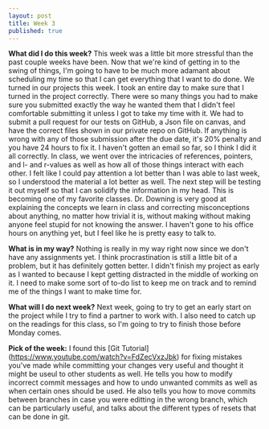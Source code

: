 ```yaml
---
layout: post
title: Week 3
published: true
---
```


**What did I do this week?**  This week was a little bit more stressful than the past couple weeks have been. Now that we're kind of getting in to the swing of things, I'm going to have to be much more adamant about scheduling my time so that I can get everything that I want to do done. We turned in our projects this week. I took an entire day to make sure that I turned in the project correctly. There were so many things you had to make sure you submitted exactly the way he wanted them that I didn't feel comfortable submitting it unless I got to take my time with it. We had to submit a pull request for our tests on GitHub, a Json file on canvas, and have the correct files shown in our private repo on GitHub. If anything is wrong with any of those submission after the due date, it's 20% penalty and you have 24 hours to fix it. I haven't gotten an email so far, so I think I did it all correctly. In class, we went over the intricacies of references, pointers, and l- and r-values as well as how all of those things interact with each other. I felt like I could pay attention a lot better than I was able to last week, so I understood the material a lot better as well. The next step will be testing it out myself so that I can solidify the information in my head. This is becoming one of my favorite classes. Dr. Downing is very good at explaining the concepts we learn in class and correcting misconceptions about anything, no matter how trivial it is, without making without making anyone feel stupid for not knowing the answer. I haven't gone to his office hours on anything yet, but I feel like he is pretty easy to talk to.

**What is in my way?**  Nothing is really in my way right now since we don't have any assignments yet. I think procrastination is still a little bit of a problem, but it has definitely gotten better. I didn't finish my project as early as I wanted to because I kept getting distracted in the middle of working on it. I need to make some sort of to-do list to keep me on track and to remind me of the things I want to make time for.

**What will I do next week?**  Next week, going to try to get an early start on the project while I try to find a partner to work with. I also need to catch up on the readings for this class, so I'm going to try to finish those before Monday comes.

**Pick of the week:**  I found this [Git Tutorial] (https://www.youtube.com/watch?v=FdZecVxzJbk) for fixing mistakes you've made while committing your changes very useful and thought it might be useul to other students as well. He tells you how to modify incorrect commit messages and how to undo unwanted commits as well as when certain ones should be used. He also tells you how to move commits between branches in case you were editting in the wrong branch, which can be particularly useful, and talks about the different types of resets that can be done in git.